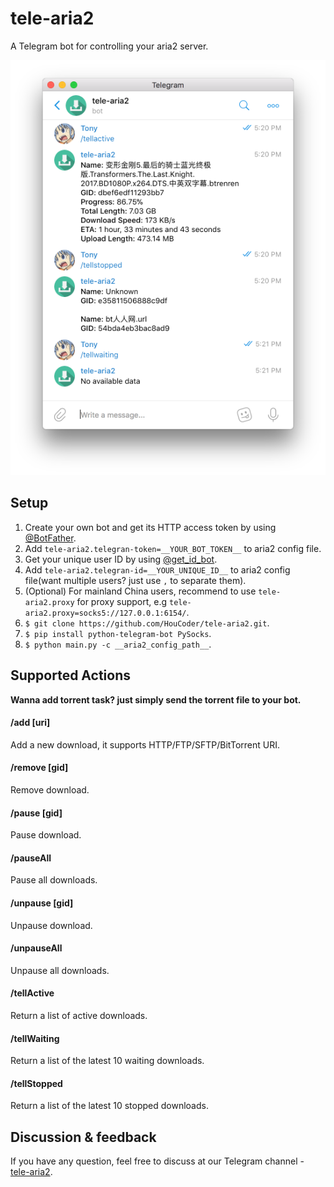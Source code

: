 # tele-aria2

A Telegram bot for controlling your aria2 server.

![screenshot-overview](./screenshots/screenshot-1.png)

## Setup

1. Create your own bot and get its HTTP access token by using [@BotFather](https://telegram.me/botfather).
1. Add `tele-aria2.telegran-token=__YOUR_BOT_TOKEN__` to aria2 config file.
1. Get your unique user ID by using [@get_id_bot](https://t.me/get_id_bot).
1. Add `tele-aria2.telegran-id=__YOUR_UNIQUE_ID__` to aria2 config file(want multiple users? just use `,` to separate them).
1. (Optional) For mainland China users, recommend to use `tele-aria2.proxy` for proxy support, e.g `tele-aria2.proxy=socks5://127.0.0.1:6154/`.
1. `$ git clone https://github.com/HouCoder/tele-aria2.git`.
1. `$ pip install python-telegram-bot PySocks`.
1. `$ python main.py -c __aria2_config_path__`.

## Supported Actions

**Wanna add torrent task? just simply send the torrent file to your bot.**

#### /add [uri]

Add a new download, it supports HTTP/FTP/SFTP/BitTorrent URI.

#### /remove [gid]

Remove download.

#### /pause [gid]

Pause download.

#### /pauseAll

Pause all downloads.

#### /unpause [gid]

Unpause download.

#### /unpauseAll

Unpause all downloads.

#### /tellActive

Return a list of active downloads.

#### /tellWaiting

Return a list of the latest 10 waiting downloads.

#### /tellStopped

Return a list of the latest 10 stopped downloads.

## Discussion & feedback

If you have any question, feel free to discuss at our Telegram channel - [tele-aria2](https://t.me/joinchat/BX8nShFgXeZKNOEjXKukNQ).
